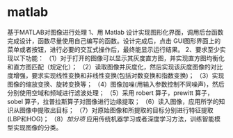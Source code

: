 # matlab
基于MATLAB对图像进行处理
1、用 Matlab 设计实现图形化界面，调用后台函数完成设计，函数尽量使用自己编写的函数。设计完成后，点击 GUI图形界面上的菜单或者按钮，进行必要的交互式操作后，最终能显示运行结果。
2、要求至少实现以下功能：
（1）对于打开的图像可以显示其灰度直方图，并实现直方图均衡化和直方图匹配（规定化）；
（2）读取图像并灰度化，然后实现该灰度图像的对比度增强，要求实现线性变换和非线性变换(包括对数变换和指数变换)；
（3）实现图像的缩放变换、旋转变换等；
（4）图像加噪(用输入参数控制不同噪声)，然后分别使用空域和频域进行滤波处理；
（5）采用 robert 算子，prewitt 算子，sobel 算子，拉普拉斯算子对图像进行边缘提取；
（6）读入图像，应用所学的知识从图像中提取出目标；
（7）对原始图像和所提取的目标分别进行特征提取(LBP和HOG)；
（8）*加分项* 应用传统机器学习或者深度学习方法，训练智能模型实现图像的分类。
